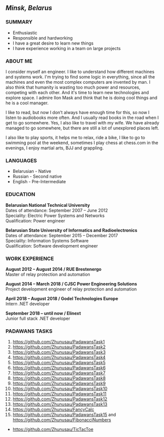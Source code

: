 ## *Minsk, Belarus*

### <a name="1"></a> SUMMARY

- Enthusiastic
- Responsible and hardworking
- I have a great desire to learn new things
- I have experience working in a team on large projects

### <a name="2"></a> ABOUT ME

<p>I consider myself an engineer. I like to understand how different machines and systems work. I'm trying to find some logic in everything, since all the machines and even the most complex computers are invented by man. I also think that humanity is wasting too much power and resources, competing with each other. And it's time to learn new technologies and explore space. I admire Ilon Mask and  think that he is doing cool things and he is a cool manager.</p>
<p>I like to read, but now I don’t always have enough time for this, so now I listen to audiobooks more often. And I usually read books in the road when I get to go somewhere. Yes, I also like to travel with my wife. We have already managed to go somewhere, but there are still a lot of unexplored places left.</p>
<p>I also like to play sports, it helps me to relax, ride a bike, I like to go to swimming pool at the weekend, sometimes I play chess at chess.com in the evenings, I enjoy martial arts, BJJ and grappling.</p>

### <a name="3"></a> LANGUAGES

- Belarusian - Native
- Russian - Second native
- English - Pre-Intermediate

### <a name="4"></a> EDUCATION

**Belarusian National Technical University** <br>
Dates of attendance: September 2007 – June 2012 <br>
Speciality: Electric Power Systems and Networks <br>
Qualification: Power engineer <br>

**Belarusian State University of Informatics and Radioelectronics** <br>
Dates of attendance: September 2015 – December 2017 <br>
Speciality: Information Systems Software <br>
Qualification: Software development engineer <br>

### <a name="5"></a> WORK EXPERIENCE

**August 2012 – August 2014 / RUE Brestenergo** <br>
Master of relay protection and automation <br>

**August 2014 – March 2018 / CJSC Power Engineering Solutions** <br>
Project development engineer of relay protection and automation <br>

**April 2018 – August 2018 / Godel Technologies Europe** <br>
Intern .NET developer <br>

**September 2018 – until now / Elinext** <br>
Junior full stack .NET developer <br>

### <a name="6"></a> PADAWANS TASKS
1. https://github.com/Zhunusau/PadawansTask1
2. https://github.com/Zhunusau/PadawansTask2
3. https://github.com/Zhunusau/PadawansTask3
4. https://github.com/Zhunusau/PadawansTask4
5. https://github.com/Zhunusau/PadawansTask5
6. https://github.com/Zhunusau/PadawansTask6
7. https://github.com/Zhunusau/PadawansTask7
8. https://github.com/Zhunusau/PadawansTask8
9. https://github.com/Zhunusau/PadawansTask9
10. https://github.com/Zhunusau/PadawansTask10
11. https://github.com/Zhunusau/PadawansTask11
12. https://github.com/Zhunusau/PadawansTask12
13. https://github.com/Zhunusau/PadawansTask13
14. https://github.com/Zhunusau/FancyCalc
15. https://github.com/Zhunusau/PadawansTask15 and https://github.com/Zhunusau/FibonacciNumbers
- https://github.com/Zhunusau/TicTacToe
